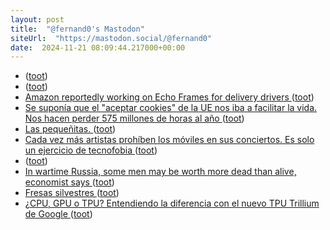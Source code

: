 ```yaml
---
layout: post
title:  "@fernand0's Mastodon"
siteUrl:  "https://mastodon.social/@fernand0"
date:  2024-11-21 08:09:44.217000+00:00
---
```

*  [ ](https://mastodon.social/users/fernand0/statuses/113519924622965847/activity) ([toot](https://mastodon.social/users/fernand0/statuses/113519924622965847/activity))
*  [ ](https://mastodon.social/users/fernand0/statuses/113519923648223486/activity) ([toot](https://mastodon.social/users/fernand0/statuses/113519923648223486/activity))
*  [Amazon reportedly working on Echo Frames for delivery drivers ](https://www.theverge.com/2024/11/11/24293500/amazon-echo-frames-delivery-drivers-smart-glasses-wearable) ([toot](https://mastodon.social/@fernand0/113519239348031460))
*  [Se suponía que el "aceptar cookies" de la UE nos iba a facilitar la vida. Nos hacen perder 575 millones de horas al año ](https://www.xataka.com/legislacion-y-derechos/los-avisos-de-cookies-de-la-ue-tenian-buenas-intenciones-son-un-desastre-que-nos-hace-perder-millones-de-horas-al-an) ([toot](https://mastodon.social/@fernand0/113518565411947949))
*  [Las pequeñitas. ](https://avecesunafoto.wordpress.com/2024/11/20/las-pequenitas) ([toot](https://mastodon.social/@fernand0/113516752515244908))
*  [Cada vez más artistas prohíben los móviles en sus conciertos. Es solo un ejercicio de tecnofobia ](https://www.xataka.com/musica/cada-vez-artistas-prohiben-moviles-sus-conciertos-solo-ejercicio-tecnofobi) ([toot](https://mastodon.social/@fernand0/113516647643823067))
*  [ ](https://mastodon.social/@johanlibertultra) ([toot](https://mastodon.social/@fernand0/113516634656358958))
*  [In wartime Russia, some men may be worth more dead than alive, economist says ](https://fortune.com/2024/11/16/russia-economy-military-death-payouts-vs-civilian-earnings-ukraine-war) ([toot](https://mastodon.social/@fernand0/113516440870706641))
*  [Fresas silvestres ](https://www.flickr.com/photos/fernand0/54147734297) ([toot](https://mastodon.social/@fernand0/113516244185479461))
*  [¿CPU, GPU o TPU? Entendiendo la diferencia con el nuevo TPU Trillium de Google ](https://wwwhatsnew.com/2024/11/02/cpu-gpu-o-tpu-entendiendo-la-diferencia-con-el-nuevo-tpu-trillium-de-google) ([toot](https://mastodon.social/@fernand0/113516172742269125))

